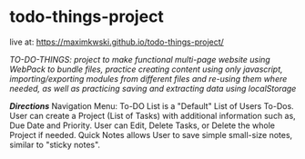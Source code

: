 # todo-things-project
live at: https://maximkwski.github.io/todo-things-project/

*TO-DO-THINGS: project to make functional multi-page website using WebPack to bundle files, practice creating content using only javascript, importing/exporting modules from different files and re-using them where needed, as well as practicing saving and extracting data using localStorage*

***Directions***
Navigation Menu:
To-DO List is a "Default" List of Users To-Dos.
User can create a Project (List of Tasks) with additional information such as, Due Date and Priority. User can Edit, Delete Tasks, or Delete the whole Project if needed.
Quick Notes allows User to save simple small-size notes, similar to "sticky notes".